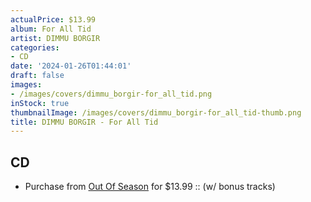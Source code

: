 ```yaml
---
actualPrice: $13.99
album: For All Tid
artist: DIMMU BORGIR
categories:
- CD
date: '2024-01-26T01:44:01'
draft: false
images:
- /images/covers/dimmu_borgir-for_all_tid.png
inStock: true
thumbnailImage: /images/covers/dimmu_borgir-for_all_tid-thumb.png
title: DIMMU BORGIR - For All Tid
---
```


## CD
* Purchase from [Out Of Season](https://www.outofseasonlabel.com/products/dimmu-borgir-for-all-tid-cd-w-bonus-tracks) for $13.99 :: (w/ bonus tracks)
